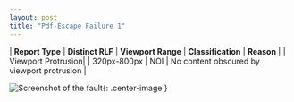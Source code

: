 ```yaml
---
layout: post
title: "Pdf-Escape Failure 1"
---
```

| **Report Type** | **Distinct RLF** | **Viewport Range** | **Classification** | **Reason** |
| Viewport Protrusion|  | 320px-800px | NOI | No content obscured by viewport protrusion | 

![Screenshot of the fault](../../../assets/images/Pdf-Escape/fault1/viewportOverflowWidth560.png){: .center-image }